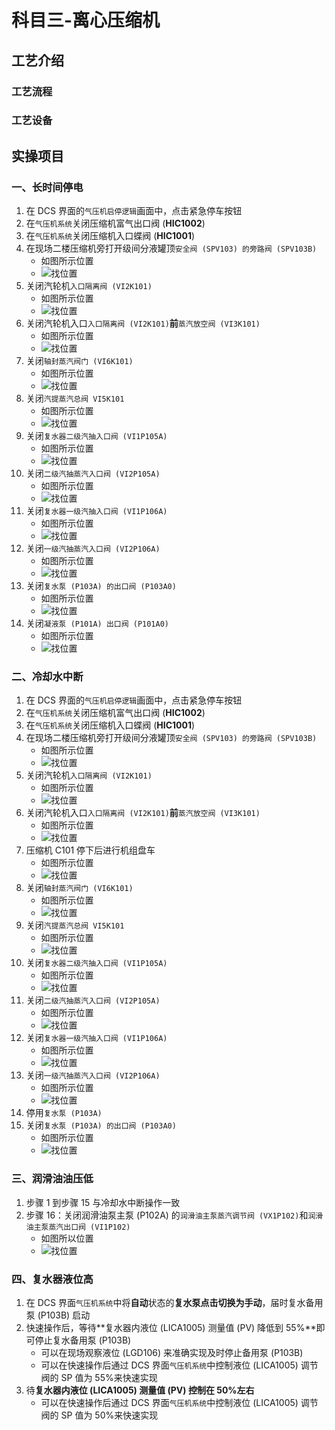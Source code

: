 # 科目三-离心压缩机

## 工艺介绍

### 工艺流程

### 工艺设备

## 实操项目

### 一、长时间停电

1. 在 DCS 界面的`气压机启停逻辑`画面中，点击紧急停车按钮
2. 在`气压机系统`关闭压缩机富气出口阀 (**HIC1002**)
3. 在`气压机系统`关闭压缩机入口蝶阀 (**HIC1001**)
4. 在现场二楼压缩机旁打开级间分液罐顶`安全阀 (SPV103) 的旁路阀 (SPV103B)`
   - 如图所示位置
   - ![找位置](http://qiniu.yeshan-taoist.cn/20230516093721.png)
5. 关闭汽轮机`入口隔离阀 (VI2K101)`
   - 如图所示位置
   - ![找位置](http://qiniu.yeshan-taoist.cn/20230516094646.png)
6. 关闭汽轮机入口`入口隔离阀 (VI2K101)`**前**`蒸汽放空阀 (VI3K101)`
   - 如图所示位置
   - ![找位置](http://qiniu.yeshan-taoist.cn/20230516095248.png)
7. 关闭`轴封蒸汽阀门 (VI6K101)`
   - 如图所示位置
   - ![找位置](http://qiniu.yeshan-taoist.cn/20230516095600.png)
8. 关闭`汽提蒸汽总阀 VI5K101`
   - 如图所示位置
   - ![找位置](http://qiniu.yeshan-taoist.cn/20230516095800.png)
9. 关闭`复水器二级汽抽入口阀 (VI1P105A)`
   - 如图所示位置
   - ![找位置](http://qiniu.yeshan-taoist.cn/20230516100317.png)
10. 关闭`二级汽抽蒸汽入口阀 (VI2P105A)`
    - 如图所示位置
    - ![找位置](http://qiniu.yeshan-taoist.cn/20230516100843.png)
11. 关闭`复水器一级汽抽入口阀 (VI1P106A)`
    - 如图所示位置
    - ![找位置](http://qiniu.yeshan-taoist.cn/20230516101106.png)
12. 关闭`一级汽抽蒸汽入口阀 (VI2P106A)`
    - 如图所示位置
    - ![找位置](http://qiniu.yeshan-taoist.cn/20230516101726.png)
13. 关闭`复水泵 (P103A) 的出口阀 (P103A0)`
    - 如图所示位置
    - ![找位置](http://qiniu.yeshan-taoist.cn/20230516102627.png)
14. 关闭`凝液泵 (P101A) 出口阀 (P101A0)`
    - 如图所示位置
    - ![找位置](http://qiniu.yeshan-taoist.cn/20230516102842.png)

### 二、冷却水中断

1. 在 DCS 界面的`气压机启停逻辑`画面中，点击紧急停车按钮
2. 在`气压机系统`关闭压缩机富气出口阀 (**HIC1002**)
3. 在`气压机系统`关闭压缩机入口蝶阀 (**HIC1001**)
4. 在现场二楼压缩机旁打开级间分液罐顶`安全阀 (SPV103) 的旁路阀 (SPV103B)`
   - 如图所示位置
   - ![找位置](http://qiniu.yeshan-taoist.cn/20230516093721.png)
5. 关闭汽轮机`入口隔离阀 (VI2K101)`
   - 如图所示位置
   - ![找位置](http://qiniu.yeshan-taoist.cn/20230516094646.png)
6. 关闭汽轮机入口`入口隔离阀 (VI2K101)`**前**`蒸汽放空阀 (VI3K101)`
   - 如图所示位置
   - ![找位置](http://qiniu.yeshan-taoist.cn/20230516095248.png)
7. 压缩机 C101 停下后进行机组盘车
   - 如图所示位置
   - ![找位置](http://qiniu.yeshan-taoist.cn/20230516111958.png)
8. 关闭`轴封蒸汽阀门 (VI6K101)`
   - 如图所示位置
   - ![找位置](http://qiniu.yeshan-taoist.cn/20230516095600.png)
9. 关闭`汽提蒸汽总阀 VI5K101`
   - 如图所示位置
   - ![找位置](http://qiniu.yeshan-taoist.cn/20230516095800.png)
10. 关闭`复水器二级汽抽入口阀 (VI1P105A)`
    - 如图所示位置
    - ![找位置](http://qiniu.yeshan-taoist.cn/20230516100317.png)
11. 关闭`二级汽抽蒸汽入口阀 (VI2P105A)`
    - 如图所示位置
    - ![找位置](http://qiniu.yeshan-taoist.cn/20230516100843.png)
12. 关闭`复水器一级汽抽入口阀 (VI1P106A)`
    - 如图所示位置
    - ![找位置](http://qiniu.yeshan-taoist.cn/20230516101106.png)
13. 关闭`一级汽抽蒸汽入口阀 (VI2P106A)`
    - 如图所示位置
    - ![找位置](http://qiniu.yeshan-taoist.cn/20230516101726.png)
14. 停用`复水泵 (P103A)`
15. 关闭`复水泵 (P103A) 的出口阀 (P103A0)`
    - 如图所示位置
    - ![找位置](http://qiniu.yeshan-taoist.cn/20230516102627.png)

### 三、润滑油油压低

1. 步骤 1 到步骤 15 与冷却水中断操作一致
2. 步骤 16：关闭润滑油泵主泵 (P102A) 的`润滑油主泵蒸汽调节阀 (VX1P102)`和`润滑油主泵蒸汽出口阀 (VI1P102)`
   - 如图所以位置
   - ![找位置](http://qiniu.yeshan-taoist.cn/20230516113939.png)

### 四、复水器液位高

1. 在 DCS 界面`气压机系统`中将**自动**状态的**复水泵点击切换为手动**，届时复水备用泵 (P103B) 启动
2. 快速操作后，等待**复水器内液位 (LICA1005) 测量值 (PV) 降低到 55%**即可停止复水备用泵 (P103B)
   - 可以在现场观察液位 (LGD106) 来准确实现及时停止备用泵 (P103B)
   - 可以在快速操作后通过 DCS 界面`气压机系统`中控制液位 (LICA1005) 调节阀的 SP 值为 55%来快速实现
3. 待**复水器内液位 (LICA1005) 测量值 (PV) 控制在 50%左右**
   - 可以在快速操作后通过 DCS 界面`气压机系统`中控制液位 (LICA1005) 调节阀的 SP 值为 50%来快速实现
